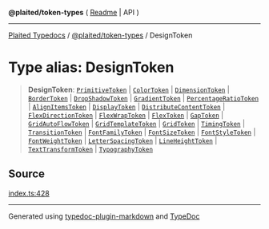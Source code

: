 **@plaited/token-types** ( [Readme](../README.md) \| API )

***

[Plaited Typedocs](../../../modules.md) / [@plaited/token-types](../modules.md) / DesignToken

# Type alias: DesignToken

> **DesignToken**: [`PrimitiveToken`](PrimitiveToken.md) \| [`ColorToken`](ColorToken.md) \| [`DimensionToken`](DimensionToken.md) \| [`BorderToken`](BorderToken.md) \| [`DropShadowToken`](DropShadowToken.md) \| [`GradientToken`](GradientToken.md) \| [`PercentageRatioToken`](PercentageRatioToken.md) \| [`AlignItemsToken`](AlignItemsToken.md) \| [`DisplayToken`](DisplayToken.md) \| [`DistributeContentToken`](DistributeContentToken.md) \| [`FlexDirectionToken`](FlexDirectionToken.md) \| [`FlexWrapToken`](FlexWrapToken.md) \| [`FlexToken`](FlexToken.md) \| [`GapToken`](GapToken.md) \| [`GridAutoFlowToken`](GridAutoFlowToken.md) \| [`GridTemplateToken`](GridTemplateToken.md) \| [`GridToken`](GridToken.md) \| [`TimingToken`](TimingToken.md) \| [`TransitionToken`](TransitionToken.md) \| [`FontFamilyToken`](FontFamilyToken.md) \| [`FontSizeToken`](FontSizeToken.md) \| [`FontStyleToken`](FontStyleToken.md) \| [`FontWeightToken`](FontWeightToken.md) \| [`LetterSpacingToken`](LetterSpacingToken.md) \| [`LineHeightToken`](LineHeightToken.md) \| [`TextTransformToken`](TextTransformToken.md) \| [`TypographyToken`](TypographyToken.md)

## Source

[index.ts:428](https://github.com/plaited/plaited/blob/d85458a/libs/token-types/src/index.ts#L428)

***

Generated using [typedoc-plugin-markdown](https://www.npmjs.com/package/typedoc-plugin-markdown) and [TypeDoc](https://typedoc.org/)
